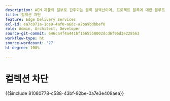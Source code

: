 ```yaml
---
description: AEM 제품의 일부로 간주되는 블록 컬렉션이며, 프로젝트 블록에 대한 블루프린트로 권장됩니다.
title: 컬렉션 차단
feature: Edge Delivery Services
exl-id: ea7c071a-1ce9-4af0-a6dc-a2ba9bdbbef0
role: Admin, Architect, Developer
source-git-commit: 646ca4f4a441bf1565558002dcd6f96d3e228563
workflow-type: ht
source-wordcount: '27'
ht-degree: 100%

---
```


# 컬렉션 차단

{{$include 81080778-c588-43bf-92be-0a7e3e409aea}}
